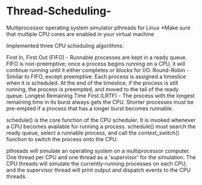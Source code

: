 # Thread-Scheduling-
Multiprocessor operating system simulator pthreads for Linux
*Make sure that multiple CPU cores are enabled in your virtual machine

Implemented three CPU scheduling algorithms:

First In, First Out (FIFO) - Runnable processes are kept in a ready queue. FIFO is non-preemptive; once a process begins running on a CPU, it will continue running until it either completes or blocks for I/O.
Round-Robin - Similar to FIFO, except preemptive. Each process is assigned a timeslice when it is scheduled. At the end of the timeslice, if the process is still running, the process is preempted, and moved to the tail of the ready queue.
Longest Remaining Time First (LRTF) - The process with the longest remaining time in its burst always gets the CPU. Shorter processes must be pre-empted if a process that has a longer burst becomes runnable.

schedule() is the core function of the CPU scheduler. It is invoked whenever a CPU becomes available for running a process. schedule() must search the ready queue, select a runnable process, and call the context\_switch() function to switch the process onto the CPU.

pthreads will simulate an operating system on a multiprocessor computer. One thread per CPU and one thread as a 'supervisor' for the simulation. The CPU threads will simulate the currently-running processes on each CPU, and the supervisor thread will print output and dispatch events to the CPU threads.
